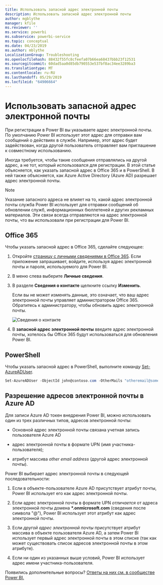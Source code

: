 ```yaml
---
title: Использовать запасной адрес электронной почты
description: Использовать запасной адрес электронной почты
author: mgblythe
manager: kfile
ms.reviewer: ''
ms.service: powerbi
ms.subservice: powerbi-service
ms.topic: conceptual
ms.date: 04/23/2019
ms.author: mblythe
LocalizationGroup: Troubleshooting
ms.openlocfilehash: 88432f55fc8cfeefa07b66ea68437bbb23f12531
ms.sourcegitcommit: 60dad5aa0d85db790553e537bf8ac34ee3289ba3
ms.translationtype: MT
ms.contentlocale: ru-RU
ms.lasthandoff: 05/29/2019
ms.locfileid: "64906664"
---
```

# <a name="use-an-alternate-email-address"></a>Использовать запасной адрес электронной почты

При регистрации в Power BI вы указываете адрес электронной почты. По умолчанию Power BI использует этот адрес для отправки вам сообщений о действиях в службе. Например, этот адрес будет задействован, когда другой пользователь отправляет вам приглашение к совместному использованию.

Иногда требуется, чтобы такие сообщения отправлялись на другой адрес, а не тот, который использовался для регистрации. В этой статье объясняется, как указать запасной адрес в Office 365 и в PowerShell. В ней также объясняется, как Azure Active Directory (Azure AD) разрешает адрес электронной почты.

> [!NOTE]
> Указание запасного адреса не влияет на то, какой адрес электронной почты служба Power BI использует для отправки сообщений об обновлении служб, информационных бюллетеней и других рекламных материалов. Эти связи всегда отправляются на адрес электронной почты, что вы использовали при регистрации для Power BI.

## <a name="use-office-365"></a>Office 365

Чтобы указать запасной адрес в Office 365, сделайте следующее:

1. Откройте [страницу с личными сведениями в Office 365](https://portal.office.com/account/#personalinfo). Если приложение запрашивает, войдите, используя адрес электронной почты и пароля, используемого для Power BI.

1. В меню слева выберите **Личные сведения**.

1. В разделе **Сведения о контакте** щелкните ссылку **Изменить**.

    Если вы не может изменять данные, это означает, что ваш адрес электронной почты управляет администратором Office 365. Обратитесь к администратору, чтобы обновить адрес электронной почты.

    ![Сведения о контакте](media/service-admin-alternate-email-address-for-power-bi/contact-details.png)

1. В **запасной адрес электронной почты** введите адрес электронной почты, хотелось бы Office 365 будут использоваться для обновления Power BI.

## <a name="use-powershell"></a>PowerShell

Чтобы указать запасной адрес в PowerShell, выполните команду [Set-AzureADUser](/powershell/module/azuread/set-azureaduser/).

```powershell
Set-AzureADUser -ObjectId john@contoso.com -OtherMails "otheremail@somedomain.com"
```

## <a name="email-address-resolution-in-azure-ad"></a>Разрешение адресов электронной почты в Azure AD

Для записи Azure AD токен внедрения Power BI, можно использовать один из трех различных типов, адресов электронной почты:

* Основной адрес электронной почты связана учетная запись пользователя Azure AD

* адрес электронной почты в формате UPN (имя участника-пользователя);

* атрибут массива *other email address* (другой адрес электронной почты).

Power BI выбирает адрес электронной почты в следующей последовательности:

1. Если в объекте-пользователе Azure AD присутствует атрибут почты, Power BI использует его как адрес электронной почты.

1. Если адрес электронной почты в формате UPN *отличается* от адреса электронной почты домена **\*.onmicrosoft.com** (сведения после символа "\@"), Power BI использует этот атрибут как адрес электронной почты.

1. Если *другой адрес электронной почты* присутствует атрибут массива в объекте пользователя Azure AD, а затем Power BI использует первый адрес электронной почты в этом списке (так как может существовать список адресов электронной почты в этом атрибуте).

1. Если ни один из указанных выше условий, Power BI использует адрес имени участника-пользователя.

Появились дополнительные вопросы? [Ответы на них см. в сообществе Power BI.](http://community.powerbi.com/)